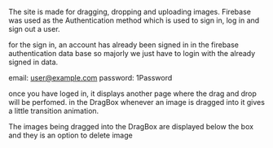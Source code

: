 The site is made for dragging, dropping and uploading images. 
Firebase was used as the Authentication method which is used to sign in, log in and sign out a user. 

for the sign in, an account has already been signed in in the firebase authentication data base so majorly we just have to login with the already signed in data. 

email: user@example.com
password: 1Password

once you have loged in, it displays another page where the drag and drop will be perfomed. in the DragBox whenever an image is dragged into it gives a little transition animation. 

The images being dragged into the DragBox are displayed below the box and they is an option to delete image

